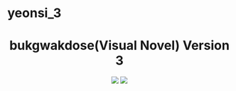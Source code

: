 # yeonsi_3
<h1 align="center"><b>
bukgwakdose(Visual Novel) Version 3</b></h1>
<p align="center">
<img src="https://img.shields.io/badge/made by-mir-red">
<img src="https://img.shields.io/badge/Unity-3.26-yellow">
</p>
